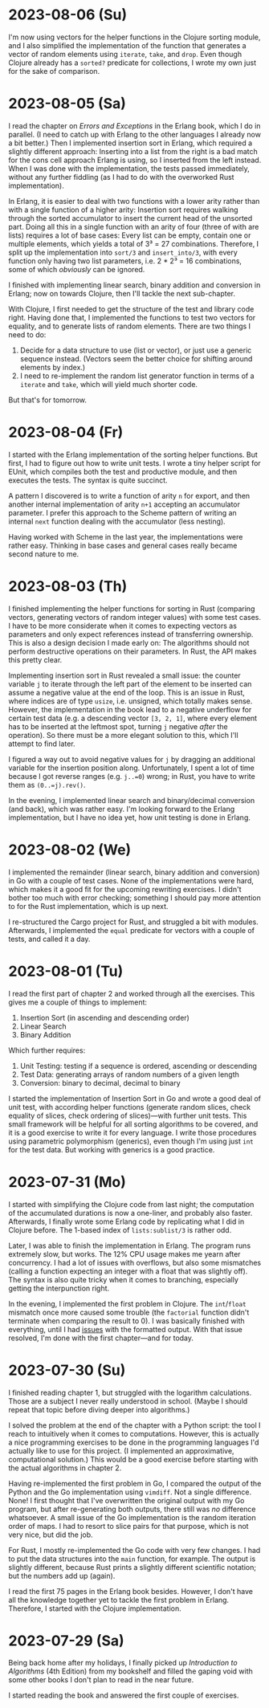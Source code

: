 # 2023-08-06 (Su)

I'm now using vectors for the helper functions in the Clojure sorting module,
and I also simplified the implementation of the function that generates a vector
of random elements using `iterate`, `take`, and `drop`. Even though Clojure
already has a `sorted?` predicate for collections, I wrote my own just for the
sake of comparison.

# 2023-08-05 (Sa)

I read the chapter on _Errors and Exceptions_ in the Erlang book, which I do in
parallel. (I need to catch up with Erlang to the other languages I already now a
bit better.) Then I implemented insertion sort in Erlang, which required a
slightly different approach: Inserting into a list from the right is a bad match
for the cons cell approach Erlang is using, so I inserted from the left instead.
When I was done with the implementation, the tests passed immediately, without
any further fiddling (as I had to do with the overworked Rust implementation).

In Erlang, it is easier to deal with two functions with a lower arity rather
than with a single function of a higher arity: Insertion sort requires walking
through the sorted accumulator to insert the current head of the unsorted part.
Doing all this in a single function with an arity of four (three of with are
lists) requires a lot of base cases: Every list can be empty, contain one or
multiple elements, which yields a total of 3³ = 27 combinations. Therefore, I
split up the implementation into `sort/3` and `insert_into/3`, with every
function only having two list parameters, i.e. 2 * 2³ = 16 combinations, some of
which _obviously_ can be ignored.

I finished with implementing linear search, binary addition and conversion in
Erlang; now on towards Clojure, then I'll tackle the next sub-chapter.

With Clojure, I first needed to get the structure of the test and library code
right. Having done that, I implemented the functions to test two vectors for
equality, and to generate lists of random elements. There are two things I need
to do:

1. Decide for a data structure to use (list or vector), or just use a generic
   sequence instead. (Vectors seem the better choice for shifting around
   elements by index.)
2. I need to re-implement the random list generator function in terms of a
   `iterate` and `take`, which will yield much shorter code.

But that's for tomorrow.

# 2023-08-04 (Fr)

I started with the Erlang implementation of the sorting helper functions. But
first, I had to figure out how to write unit tests. I wrote a tiny helper script
for EUnit, which compiles both the test and productive module, and then executes
the tests. The syntax is quite succinct.

A pattern I discovered is to write a function of arity `n` for export, and then
another internal implementation of arity `n+1` accepting an accumulator
parameter. I prefer this approach to the Scheme pattern of writing an internal
`next` function dealing with the accumulator (less nesting).

Having worked with Scheme in the last year, the implementations were rather
easy. Thinking in base cases and general cases really became second nature to
me.

# 2023-08-03 (Th)

I finished implementing the helper functions for sorting in Rust (comparing
vectors, generating vectors of random integer values) with some test cases. I
have to be more considerate when it comes to expecting vectors as parameters and
only expect references instead of transferring ownership. This is also a design
decision I made early on: The algorithms should not perform destructive
operations on their parameters. In Rust, the API makes this pretty clear.

Implementing insertion sort in Rust revealed a small issue: the counter variable
`j` to iterate through the left part of the element to be inserted can assume a
negative value at the end of the loop. This is an issue in Rust, where indices
are of type `usize`, i.e. unsigned, which totally makes sense. However, the
implementation in the book lead to a negative underflow for certain test data
(e.g. a descending vector `[3, 2, 1]`, where every element has to be inserted at
the leftmost spot, turning `j` negative _after_ the operation). So there must be
a more elegant solution to this, which I'll attempt to find later.

I figured a way out to avoid negative values for `j` by dragging an additional
variable for the insertion position along. Unfortunately, I spent a lot of time
because I got reverse ranges (e.g. `j..=0`) wrong; in Rust, you have to write
them as `(0..=j).rev()`.

In the evening, I implemented linear search and binary/decimal conversion (and
back), which was rather easy. I'm looking forward to the Erlang implementation,
but I have no idea yet, how unit testing is done in Erlang.

# 2023-08-02 (We)

I implemented the remainder (linear search, binary addition and conversion) in
Go with a couple of test cases. None of the implementations were hard, which
makes it a good fit for the upcoming rewriting exercises. I didn't bother too
much with error checking; something I should pay more attention to for the Rust
implementation, which is up next.

I re-structured the Cargo project for Rust, and struggled a bit with modules.
Afterwards, I implemented the `equal` predicate for vectors with a couple of
tests, and called it a day.

# 2023-08-01 (Tu)

I read the first part of chapter 2 and worked through all the exercises. This
gives me a couple of things to implement:

1. Insertion Sort (in ascending and descending order)
2. Linear Search
3. Binary Addition

Which further requires:

1. Unit Testing: testing if a sequence is ordered, ascending or descending
2. Test Data: generating arrays of random numbers of a given length
3. Conversion: binary to decimal, decimal to binary

I started the implementation of Insertion Sort in Go and wrote a good deal of
unit test, with according helper functions (generate random slices, check
equality of slices, check ordering of slices)—with further unit tests. This
small framework will be helpful for all sorting algorithms to be covered, and it
is a good exercise to write it for every language. I write those procedures
using parametric polymorphism (generics), even though I'm using just `int` for
the test data. But working with generics is a good practice.

# 2023-07-31 (Mo)

I started with simplifying the Clojure code from last night; the computation of
the accumulated durations is now a one-liner, and probably also faster.
Afterwards, I finally wrote some Erlang code by replicating what I did in
Clojure before. The 1-based index of `lists:sublist/3` is rather odd.

Later, I was able to finish the implementation in Erlang. The program runs
extremely slow, but works. The 12% CPU usage makes me yearn after concurrency. I
had a lot of issues with overflows, but also some mismatches (calling a function
expecting an integer with a float that was slightly off). The syntax is also
quite tricky when it comes to branching, especially getting the interpunction
right.

In the evening, I implemented the first problem in Clojure. The `int`/`float`
mismatch once more caused some trouble (the `factorial` function didn't
terminate when comparing the result to 0). I was basically finished with
everything, until I had [issues](https://stackoverflow.com/q/76807179/6763074)
with the formatted output. With that issue resolved, I'm done with the first
chapter—and for today.

# 2023-07-30 (Su)

I finished reading chapter 1, but struggled with the logarithm calculations.
Those are a subject I never really understood in school. (Maybe I should repeat
that topic before diving deeper into algorithms.)

I solved the problem at the end of the chapter with a Python script: the tool I
reach to intuitively when it comes to computations. However, this is actually a
nice programming exercises to be done in the programming languages I'd actually
like to use for this project. (I implemented an approximative, computational
solution.) This would be a good exercise before starting with the actual
algorithms in chapter 2.

Having re-implemented the first problem in Go, I compared the output of the
Python and the Go implementation using `vimdiff`. Not a single difference. None!
I first thought that I've overwritten the original output with my Go program,
but after re-generating both outputs, there still was _no_ difference
whatsoever. A small issue of the Go implementation is the random iteration order
of maps. I had to resort to slice pairs for that purpose, which is not very
nice, but did the job.

For Rust, I mostly re-implemented the Go code with very few changes. I had to
put the data structures into the `main` function, for example. The output is
slightly different, because Rust prints a slightly different scientific
notation; but the numbers add up (again).

I read the first 75 pages in the Erlang book besides. However, I don't have all
the knowledge together yet to tackle the first problem in Erlang. Therefore, I
started with the Clojure implementation.

# 2023-07-29 (Sa)

Being back home after my holidays, I finally picked up _Introduction to
Algorithms_ (4th Edition) from my bookshelf and filled the gaping void with some
other books I don't plan to read in the near future.

I started reading the book and answered the first couple of exercises.
